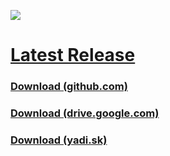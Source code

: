 ![](https://i.imgur.com/nAP3We3.png)
# [Latest Release](https://github.com/AlphaS-code/css/releases/latest)
### [Download (github.com)](https://github.com/AlphaS-code/css/releases/download/1.2/cssforgm1.2.exe)
### [Download (drive.google.com)](https://doc-10-4g-docs.googleusercontent.com/docs/securesc/ae2i4dgt75o6hmhljo69h441qpr6ah0f/2phqmnvg9h02o6u9advhpnpd8anju8qr/1547488800000/03401509463667310239/03401509463667310239/16SO1YveFr-0YzAEgp_mgupEFzaxFJxwF?e=download&nonce=sut7adbf6avnm&user=03401509463667310239&hash=tac08ctn24hv2is6ao7mh0le6d50b06p)
### [Download (yadi.sk)](https://s360sas.storage.yandex.net/rdisk/f9003ac87e6fb60f49111ce8aa3e171d1753174d880e824d10f606cb4a6301f1/5c3d2059/VRiCQm7zbh34M85P67_Thqg4BPYlVfuCTkNYxVbAB2Fm5exStAeyQ3JBPsBTe8d2NiENQuFzsLlDg4ceuon4HQ==?uid=0&filename=cssforgm1.2.exe&disposition=attachment&hash=FTjpysB/nmV1OuO3c2DCkjO4PmHMCLBhRGLw87NG9mIe4/cEM0dtOCGogjrK0SjXq/J6bpmRyOJonT3VoXnDag%3D%3D&limit=0&content_type=application%2Fx-msdownload&fsize=542884583&hid=b4cb7730acc1f470b7ec3d943453a824&media_type=executable&tknv=v2&rtoken=BGoY5WYgYRFe&force_default=no&ycrid=na-ee2090db26d3b6f3c337e434aa4cb3ca-downloader10e&ts=57f73b6d60840&s=53baf8350556b8d76bc432a91ff8a73b333a4e419bfb44900601863cf4741a64&pb=U2FsdGVkX197VkBpWMjrFsDgSCMvAE6KNeVIDNedQU5Y59ujeeYt0go3gzlQNIL0qTA_Q_wMwPv0hZlZFbZFDKxZwiNlLf18M3Rwc0IQyVE)

